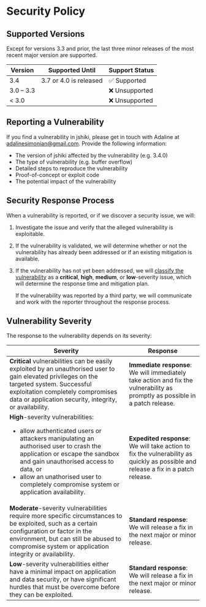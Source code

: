 # Security Policy

## Supported Versions

Except for versions 3.3 and prior, the last three minor releases of the most recent major version are supported.

| Version   | Supported Until        | Support Status |
| --------- | ---------------------- | -------------- |
| 3.4       | 3.7 or 4.0 is released | ✅ Supported   |
| 3.0 – 3.3 |                        | ❌ Unsupported |
| < 3.0     |                        | ❌ Unsupported |

## Reporting a Vulnerability

If you find a vulnerability in jshiki, please get in touch with Adaline at [adalinesimonian@gmail.com](mailto:adalinesimonian@gmail.com). Provide the following information:

- The version of jshiki affected by the vulnerability (e.g. 3.4.0)
- The type of vulnerability (e.g. buffer overflow)
- Detailed steps to reproduce the vulnerability
- Proof-of-concept or exploit code
- The potential impact of the vulnerability

## Security Response Process

When a vulnerability is reported, or if we discover a security issue, we will:

1. Investigate the issue and verify that the alleged vulnerability is exploitable.
1. If the vulnerability is validated, we will determine whether or not the vulnerability has already been addressed or if an existing mitigation is available.
1. If the vulnerability has not yet been addressed, we will [classify the vulnerability](#vulnerability-severity) as a **critical**, **high**, **medium**, or **low**-severity issue, which will determine the response time and mitigation plan.

   If the vulnerability was reported by a third party, we will communicate and work with the reporter throughout the response process.

## Vulnerability Severity

The response to the vulnerability depends on its severity:

<!-- prettier-ignore -->
| Severity | Response |
| -------- | -------- |
| **Critical** vulnerabilities can be easily exploited by an unauthorised user to gain elevated privileges on the targeted system. Successful exploitation completely compromises data or application security, integrity, or availability. | **Immediate response**: We will immediately take action and fix the vulnerability as promptly as possible in a patch release. |
| **High**-severity vulnerabilities: <br /><ul><li>allow authenticated users or attackers manipulating an authorised user to crash the application or escape the sandbox and gain unauthorised access to data, or</li><li>allow an unathorised user to completely compromise system or application availability.</li></ul> | **Expedited response**: We will take action to fix the vulnerability as quickly as possible and release a fix in a patch release. |
| **Moderate**-severity vulnerabilities require more specific circumstances to be exploited, such as a certain configuration or factor in the environment, but can still be abused to compromise system or application integrity or availability. | **Standard response**: We will release a fix in the next major or minor release. |
| **Low**-severity vulnerabilities either have a minimal impact on application and data security, or have significant hurdles that must be overcome before they can be exploited. | **Standard response**: We will release a fix in the next major or minor release. |
